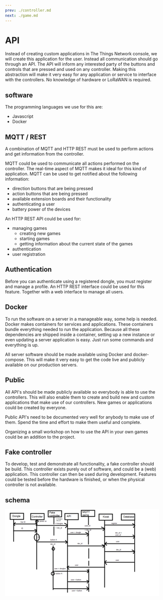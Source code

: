 ```yaml
---
prev: ./controller.md
next: ./game.md
---
```


# API

Instead of creating custom applications in The Things Network console, we will create this application for the user. Instead all communication should go through an API. The API will inform any interested party of the buttons and controls that are pressed and used on any controller. Making this abstraction will make it very easy for any application or service to interface with the controllers. No knowledge of hardware or LoRaWAN is required.
## software
The programming languages we use for this are:
* Javascript 
* Docker



## MQTT / REST

A combination of MQTT and HTTP REST must be used to perform actions and get information from the controller.

MQTT could be used to communicate all actions performed on the controller. The real-time aspect of MQTT makes it ideal for this kind of application. MQTT can be used to get notified about the following information:

* direction buttons that are being pressed
* action buttons that are being pressed
* available extension boards and their functionality
* authenticating a user
* battery power of the devices

An HTTP REST API could be used for:

* managing games
  * creating new games
  * starting games
  * getting information about the current state of the games
* authentication
* user registration

## Authentication

Before you can authenticate using a registered dongle, you must register and manage a profile. An HTTP REST interface could be used for this feature. Together with a web interface to manage all users.

## Docker

To run the software on a server in a manageable way, some help is needed. Docker makes containers for services and applications. These containers bundle everything needed to run the application. Because all these dependencies are shipped inside a container, setting up a new instance or even updating a server application is easy. Just run some commands and everything is up.

All server software should be made available using Docker and docker-compose. This will make it very easy to get the code live and publicly available on our production servers.

## Public

All API's should be made publicly available so everybody is able to use the controllers. This will also enable them to create and build new and custom applications that make use of our controllers. New games or applications could be created by everyone.

Public API's need to be documented very well for anybody to make use of them. Spend the time and effort to make them useful and complete.

Organizing a small workshop on how to use the API in your own games could be an addition to the project.

## Fake controller

To develop, test and demonstrate all functionality, a fake controller should be build. This controller exists purely out of software, and could be a (web) application. This controller can then be used during development. Features could be tested before the hardware is finished, or when the physical controller is not available.

## schema

![schema of projectwerk](https://github.com/vives-projectwerk2-2019/BUG-Bug-Universal-Gamecontroller/blob/master/img/schema_projectwerk.png)
